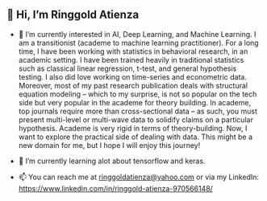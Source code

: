 ## 👋 Hi, I’m Ringgold Atienza

- 👀 I’m currently interested in AI, Deep Learning, and Machine Learning. I am a transitionist (academe to machine learning practitioner). For a long time, I have been working with statistics in behavioral research, in an academic setting. I have been trained heavily in traditional statistics such as classical linear regression, t-test, and general hypothesis testing. I also did love working on time-series and econometric data. Moreover, most of my past research publication deals with structural equation modeling – which to my surprise, is not so popular on the tech side but very popular in the academe for theory building. In academe, top journals require more than cross-sectional data – as such, you must present multi-level or multi-wave data to solidify claims on a particular hypothesis. Academe is very rigid in terms of theory-building. Now, I want to explore the practical side of dealing with data. This might be a new domain for me, but I hope I will enjoy this journey!

- 🌱 I’m currently learning alot about tensorflow and keras.
- 📫 You can reach me at ringgoldatienza@yahoo.com or via my LinkedIn: https://www.linkedin.com/in/ringgold-atienza-970566148/

<!---
Ringgoldatienza/Ringgoldatienza is a ✨ special ✨ repository because its `README.md` (this file) appears on your GitHub profile.
You can click the Preview link to take a look at your changes.
--->

